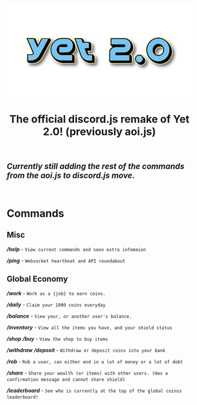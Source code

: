 <div align="center">
	<br />
	<p>
		<img src="./src/Banner.png" alt="Yet 2.0 banner img" />
	</p>
</div>

<h1 align="center"> The official discord.js remake of Yet 2.0! (previously aoi.js)</h1>

<br>

## *Currently still adding the rest of the commands from the aoi.js to discord.js move.*
<br>

# Commands
## Misc
_**/help**_ - `View current commands and soon extra infomaion`

_**/ping**_ - `Websocket heartbeat and API roundabout`
## Global Economy

_**/work**_ - `Work as a {job} to earn coins.`

_**/daily**_ - 	`Claim your 1000 coins everyday`

_**/balance**_ - `View your, or another user's balance.`

_**/inventory**_ - `View all the items you have, and your shield status`

_**/shop**_ _**/buy**_ - `View the shop to buy items`

_**/withdraw**_ _**/deposit**_ - `Withdraw or deposit coins into your bank`

_**/rob**_ - `Rob a user, can either end in a lot of money or a lot of debt`

_**/share**_ - `Share your wealth (or items) with other users. (Has a confirmation message and cannot share shield)`

_**/leaderboard**_ - `See who is currently at the top of the global coinss leaderboard!`